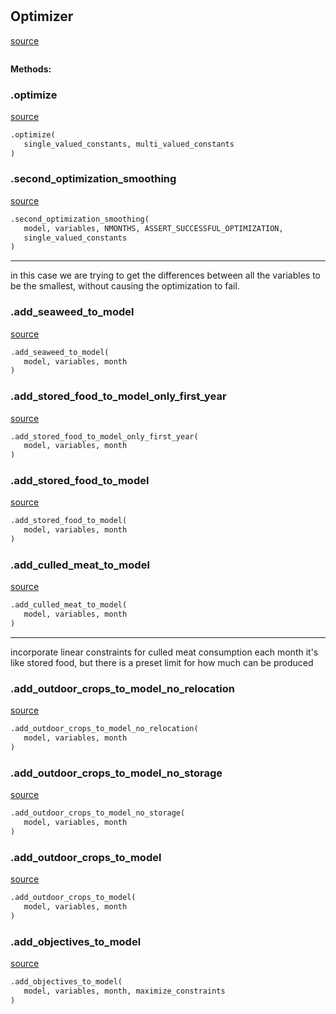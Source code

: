 #


## Optimizer
[source](https://github.com/allfed/allfed-integrated-model/blob/master/src/optimizer/optimizer.py/#L10)
```python 

```




**Methods:**


### .optimize
[source](https://github.com/allfed/allfed-integrated-model/blob/master/src/optimizer/optimizer.py/#L14)
```python
.optimize(
   single_valued_constants, multi_valued_constants
)
```


### .second_optimization_smoothing
[source](https://github.com/allfed/allfed-integrated-model/blob/master/src/optimizer/optimizer.py/#L105)
```python
.second_optimization_smoothing(
   model, variables, NMONTHS, ASSERT_SUCCESSFUL_OPTIMIZATION,
   single_valued_constants
)
```

---
in this case we are trying to get the differences between all the variables
to be the
smallest, without causing the optimization to fail.

### .add_seaweed_to_model
[source](https://github.com/allfed/allfed-integrated-model/blob/master/src/optimizer/optimizer.py/#L217)
```python
.add_seaweed_to_model(
   model, variables, month
)
```


### .add_stored_food_to_model_only_first_year
[source](https://github.com/allfed/allfed-integrated-model/blob/master/src/optimizer/optimizer.py/#L280)
```python
.add_stored_food_to_model_only_first_year(
   model, variables, month
)
```


### .add_stored_food_to_model
[source](https://github.com/allfed/allfed-integrated-model/blob/master/src/optimizer/optimizer.py/#L337)
```python
.add_stored_food_to_model(
   model, variables, month
)
```


### .add_culled_meat_to_model
[source](https://github.com/allfed/allfed-integrated-model/blob/master/src/optimizer/optimizer.py/#L395)
```python
.add_culled_meat_to_model(
   model, variables, month
)
```

---
incorporate linear constraints for culled meat consumption each month
it's like stored food, but there is a preset limit for how much can be produced

### .add_outdoor_crops_to_model_no_relocation
[source](https://github.com/allfed/allfed-integrated-model/blob/master/src/optimizer/optimizer.py/#L451)
```python
.add_outdoor_crops_to_model_no_relocation(
   model, variables, month
)
```


### .add_outdoor_crops_to_model_no_storage
[source](https://github.com/allfed/allfed-integrated-model/blob/master/src/optimizer/optimizer.py/#L501)
```python
.add_outdoor_crops_to_model_no_storage(
   model, variables, month
)
```


### .add_outdoor_crops_to_model
[source](https://github.com/allfed/allfed-integrated-model/blob/master/src/optimizer/optimizer.py/#L546)
```python
.add_outdoor_crops_to_model(
   model, variables, month
)
```


### .add_objectives_to_model
[source](https://github.com/allfed/allfed-integrated-model/blob/master/src/optimizer/optimizer.py/#L677)
```python
.add_objectives_to_model(
   model, variables, month, maximize_constraints
)
```

